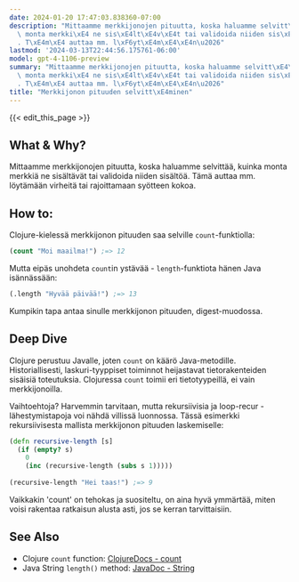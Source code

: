 ```yaml
---
date: 2024-01-20 17:47:03.838360-07:00
description: "Mittaamme merkkijonojen pituutta, koska haluamme selvitt\xE4\xE4, kuinka\
  \ monta merkki\xE4 ne sis\xE4lt\xE4v\xE4t tai validoida niiden sis\xE4lt\xF6\xE4\
  . T\xE4m\xE4 auttaa mm. l\xF6yt\xE4m\xE4\xE4n\u2026"
lastmod: '2024-03-13T22:44:56.175761-06:00'
model: gpt-4-1106-preview
summary: "Mittaamme merkkijonojen pituutta, koska haluamme selvitt\xE4\xE4, kuinka\
  \ monta merkki\xE4 ne sis\xE4lt\xE4v\xE4t tai validoida niiden sis\xE4lt\xF6\xE4\
  . T\xE4m\xE4 auttaa mm. l\xF6yt\xE4m\xE4\xE4n\u2026"
title: "Merkkijonon pituuden selvitt\xE4minen"
---
```


{{< edit_this_page >}}

## What & Why?
Mittaamme merkkijonojen pituutta, koska haluamme selvittää, kuinka monta merkkiä ne sisältävät tai validoida niiden sisältöä. Tämä auttaa mm. löytämään virheitä tai rajoittamaan syötteen kokoa.

## How to:
Clojure-kielessä merkkijonon pituuden saa selville `count`-funktiolla:
```Clojure
(count "Moi maailma!") ;=> 12
```

Mutta eipäs unohdeta `count`in ystävää - `length`-funktiota hänen Java isännässään:
```Clojure
(.length "Hyvää päivää!") ;=> 13
```

Kumpikin tapa antaa sinulle merkkijonon pituuden, digest-muodossa.

## Deep Dive
Clojure perustuu Javalle, joten `count` on käärö Java-metodille. Historiallisesti, laskuri-tyyppiset toiminnot heijastavat tietorakenteiden sisäisiä toteutuksia. Clojuressa `count` toimii eri tietotyypeillä, ei vain merkkijonoilla.

Vaihtoehtoja? Harvemmin tarvitaan, mutta rekursiivisia ja loop-recur -lähestymistapoja voi nähdä villissä luonnossa. Tässä esimerkki rekursiivisesta mallista merkkijonon pituuden laskemiselle:
```Clojure
(defn recursive-length [s]
  (if (empty? s)
    0
    (inc (recursive-length (subs s 1)))))
    
(recursive-length "Hei taas!") ;=> 9
```

Vaikkakin 'count' on tehokas ja suositeltu, on aina hyvä ymmärtää, miten voisi rakentaa ratkaisun alusta asti, jos se kerran tarvittaisiin.

## See Also
- Clojure `count` function: [ClojureDocs - count](https://clojuredocs.org/clojure.core/count)
- Java String `length()` method: [JavaDoc - String](https://docs.oracle.com/javase/8/docs/api/java/lang/String.html#length--)
